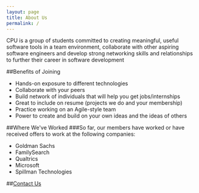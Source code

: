 ```yaml
---
layout: page
title: About Us
permalink: /
---
```


CPU is a group of students committed to creating meaningful, useful software tools in a team environment, collaborate with other aspiring software engineers and develop strong networking skills and relationships to further their career in software development

##Benefits of Joining
- Hands-on exposure to different technologies
- Collaborate with your peers
- Build network of individuals that will help you get jobs/internships
- Great to include on resume (projects we do and your membership)
- Practice working on an Agile-style team
- Power to create and build on your own ideas and the ideas of others

##Where We've Worked
###So far, our members have worked or have received offers to work at the following companies:
- Goldman Sachs
- FamilySearch
- Qualtrics
- Microsoft
- Spillman Technologies

##[Contact Us](mailto:cpuofu@gmail.com)
